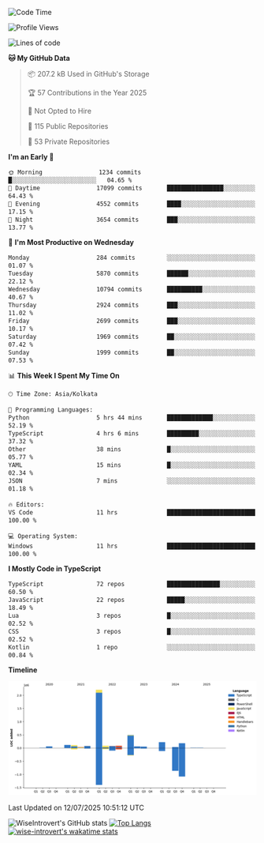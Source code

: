 <!--START_SECTION:waka-->
![Code Time](http://img.shields.io/badge/Code%20Time-2%2C389%20hrs%205%20mins-blue)

![Profile Views](http://img.shields.io/badge/Profile%20Views-5-blue)

![Lines of code](https://img.shields.io/badge/From%20Hello%20World%20I%27ve%20Written-3.9%20million%20lines%20of%20code-blue)

**🐱 My GitHub Data** 

> 📦 207.2 kB Used in GitHub's Storage 
 > 
> 🏆 57 Contributions in the Year 2025
 > 
> 🚫 Not Opted to Hire
 > 
> 📜 115 Public Repositories 
 > 
> 🔑 53 Private Repositories 
 > 
**I'm an Early 🐤** 

```text
🌞 Morning                1234 commits        █░░░░░░░░░░░░░░░░░░░░░░░░   04.65 % 
🌆 Daytime                17099 commits       ████████████████░░░░░░░░░   64.43 % 
🌃 Evening                4552 commits        ████░░░░░░░░░░░░░░░░░░░░░   17.15 % 
🌙 Night                  3654 commits        ███░░░░░░░░░░░░░░░░░░░░░░   13.77 % 
```
📅 **I'm Most Productive on Wednesday** 

```text
Monday                   284 commits         ░░░░░░░░░░░░░░░░░░░░░░░░░   01.07 % 
Tuesday                  5870 commits        ██████░░░░░░░░░░░░░░░░░░░   22.12 % 
Wednesday                10794 commits       ██████████░░░░░░░░░░░░░░░   40.67 % 
Thursday                 2924 commits        ███░░░░░░░░░░░░░░░░░░░░░░   11.02 % 
Friday                   2699 commits        ███░░░░░░░░░░░░░░░░░░░░░░   10.17 % 
Saturday                 1969 commits        ██░░░░░░░░░░░░░░░░░░░░░░░   07.42 % 
Sunday                   1999 commits        ██░░░░░░░░░░░░░░░░░░░░░░░   07.53 % 
```


📊 **This Week I Spent My Time On** 

```text
🕑︎ Time Zone: Asia/Kolkata

💬 Programming Languages: 
Python                   5 hrs 44 mins       █████████████░░░░░░░░░░░░   52.19 % 
TypeScript               4 hrs 6 mins        █████████░░░░░░░░░░░░░░░░   37.32 % 
Other                    38 mins             █░░░░░░░░░░░░░░░░░░░░░░░░   05.77 % 
YAML                     15 mins             █░░░░░░░░░░░░░░░░░░░░░░░░   02.34 % 
JSON                     7 mins              ░░░░░░░░░░░░░░░░░░░░░░░░░   01.18 % 

🔥 Editors: 
VS Code                  11 hrs              █████████████████████████   100.00 % 

💻 Operating System: 
Windows                  11 hrs              █████████████████████████   100.00 % 
```

**I Mostly Code in TypeScript** 

```text
TypeScript               72 repos            ███████████████░░░░░░░░░░   60.50 % 
JavaScript               22 repos            █████░░░░░░░░░░░░░░░░░░░░   18.49 % 
Lua                      3 repos             █░░░░░░░░░░░░░░░░░░░░░░░░   02.52 % 
CSS                      3 repos             █░░░░░░░░░░░░░░░░░░░░░░░░   02.52 % 
Kotlin                   1 repo              ░░░░░░░░░░░░░░░░░░░░░░░░░   00.84 % 
```



**Timeline**

![Lines of Code chart](https://raw.githubusercontent.com/wise-introvert/wise-introvert/master/assets/bar_graph.png)


 Last Updated on 12/07/2025 10:51:12 UTC
<!--END_SECTION:waka-->

![WiseIntrovert's GitHub stats](https://github-readme-stats.vercel.app/api?username=wise-introvert&count_private=true&show_icons=true)
[![Top Langs](https://github-readme-stats.vercel.app/api/top-langs/?username=wise-introvert&langs_count=10)](https://github.com/anuraghazra/github-readme-stats)
[![wise-introvert's wakatime stats](https://github-readme-stats.vercel.app/api/wakatime?username=wiseintrovert)](https://github.com/anuraghazra/github-readme-stats)
